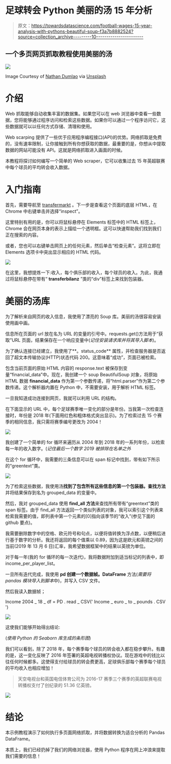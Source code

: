 # 足球转会 Python 美丽的汤 15 年分析

> 原文：<https://towardsdatascience.com/football-wages-15-year-analysis-with-pythons-beautiful-soup-f3a7b8882524?source=collection_archive---------10----------------------->

## 一个多页网页抓取教程使用美丽的汤

![](img/525738d9574d60203b42464e145ba01e.png)

Image Courtesy of [Nathan Dumlao](https://unsplash.com/@nate_dumlao) via [Unsplash](https://unsplash.com/photos/kME9jbKd--s)

# 介绍

Web 抓取能够自动收集丰富的数据集。如果您可以在 web 浏览器中查看一些数据，您将能够通过程序访问和检索这些数据。如果你可以通过一个程序访问它，这些数据就可以以任何方式存储、清理和使用。

Web scarping 提供了一些优于应用程序编程接口(API)的优势。网络抓取是免费的，没有速率限制，让你接触到所有你想获取的数据，最重要的是，你想从中提取数据的网站可能没有 API。这就是网络抓取进入画面的时候。

本教程将探讨如何编写一个简单的 Web scraper，它可以收集过去 15 年英超联赛中每个球员的平均转会收入数据。

# 入门指南

首先，需要导航至 [transfermarkt](https://www.transfermarkt.com/premier-league/transfers/wettbewerb/GB1/plus/?saison_id=2018&s_w=&leihe=0&leihe=1&intern=0&intern=1) 。下一步是查看这个页面的底层 HTML，在 Chrome 中右键单击并选择“inspect”。

这里特别有用的是，你可以将鼠标悬停在 Elements 标签中的 HTML 标签上，Chrome 会在网页本身的表示上描绘一个透明框。这可以快速帮助我们找到我们正在搜索的内容。

或者，您也可以右键单击网页上的任何元素，然后单击“检查元素”。这将立即在 Elements 选项卡中突出显示相应的 HTML 代码。

![](img/3fc9b6436d2024773f37066438309a64.png)

在这里，我想提炼一下:收入，每个俱乐部的收入，每个球员的收入。为此，我通过将鼠标悬停在带有“ **transferbilanz** ”类的“div”标签上来找到包装器。

# 美丽的汤库

为了解析来自网页的收入信息，我使用了漂亮的 Soup 库。美丽的汤很容易安装使用画中画。

信息所在页面的 url 放在名为 URL 的变量的引号中。requests.get()方法用于“获取”URL 页面，结果保存在一个响应变量中(*记住安装请求库并将其导入脚本*)。

为了确认连接已经建立，我使用了**。status_code** 属性，并检查服务器是否返回了超文本传输协议(HTTP)状态代码 200。这意味着“成功”，页面已被检索。

包含当前页面的原始 HTML 内容的 response.text 被保存到变量“financial_data”中。现在，我创建一个 soup BeautifulSoup 对象，将原始 HTML 数据 **financial_data** 作为第一个参数传递，将“html.parser”作为第二个参数传递。这个解析器内置在 Python 中，不需要安装，用于解析 HTML 标签。

一旦我知道成功连接到网页，我就可以利用 URL 的结构。

在下面显示的 URL 中，每个足球赛季唯一变化的部分是年份。当我第一次检查连接时，年份是 2018 年(下面用红色和粗体格式突出显示)。为了检索过去 15 个赛季的相同信息，我只需将赛季编号更改为 2004！

![](img/4a20ccd0afb5ae54ecc4ef3af87f8bf1.png)

我创建了一个简单的 for 循环来遍历从 2004 年到 2018 年的一系列年份，以检索每一年的收入数字。(*记住最后一个数字 2019 被排除在名单之外*

在这个 for 循环中，我需要的三条信息可以在 span 标记中找到，带有如下所示的“greentext”类。

![](img/75289a0f5c41e387201e99f5762322d1.png)

为了检索这些数据，我使用汤**找到了包含所有这些信息的第一个包装器。查找方法**并将结果保存到名为 grouped_data 的变量中。

然后，我对 grouped_data 使用 **find_all 方法**来查找所有带有“greentext”类的 span 标签。由于 find_all 方法返回一个类似列表的对象，我可以索引这个列表来检索我需要的值，即列表中第一个元素的[0]指向该季节的“收入”(参见下面的 github 要点)。

我需要删除数字中的空格、欧元符号和句点，以便将值转换为浮点数，以便稍后进行基于数字的分析。我还将返回的每个值乘以 0.89，因为这是欧元和英镑之间的当前(2019 年 13 月 6 日)汇率，我希望数据框架中的结果以英镑为单位。

对于每一年(我的 for 循环的每一次迭代)，我将数据附加到适当标记的列表中，即 income_per_player_list。

一旦所有迭代完成，我使用 **pd 创建一个数据帧。DataFrame** 方法(*需要将 pandas 模块导入到脚本*中)，并写入 CSV 文件。

然后我读入数据帧；

Income 2004 _ 18 _ df = PD . read _ CSV(' Income _ euro _ to _ pounds . CSV ')

![](img/16f95b63a36acf253f43cad6e162a020.png)

这使我们能够开始得出结论:

(*使用 Python 的 Seaborn 库生成的条形图*)

我们可以看到，除了 2018 年，每个赛季每个球员的转会收入都在稳步攀升。有趣的是，这一变化反映了 2016 年签署的英超电视转播权协议。现在游戏中的钱比以往任何时候都多。这使得支付给球员的转会费更高，足球俱乐部每个赛季每个球员的平均收入也相应增加！

> 天空电视台和英国电信体育公司为 2016-17 赛季三个赛季的英超联赛电视转播权支付了创纪录的 51.36 亿英镑。

![](img/24f89f9c76f3116990c2d75c3c774a55.png)

# 结论

本示例教程演示了如何执行多页面网络抓取，并将数据转换为适合分析的 Pandas DataFrame。

本质上，我们已经扔掉了我们的网络浏览器，使用 Python 程序在网上冲浪来提取我们需要的信息！
